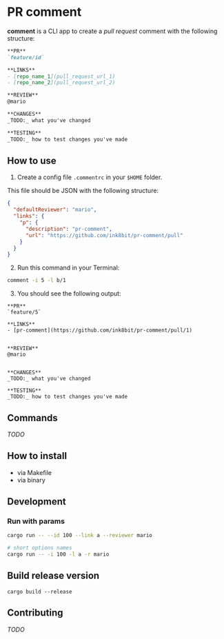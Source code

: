 # PR comment

**comment** is a CLI app to create a *pull request* comment with the following structure:

```md
**PR**
`feature/id`

**LINKS**
- [repo_name_1](pull_request_url_1)
- [repo_name_2](pull_request_url_2)

**REVIEW**
@mario

**CHANGES**
_TODO:_ what you've changed

**TESTING**
_TODO:_ how to test changes you've made
```

## How to use

1. Create a config file `.commentrc` in your `$HOME` folder.

This file should be JSON with the following structure:

```json
{
  "defaultReviewer": "mario",
  "links": {
    "p": {
      "description": "pr-comment",
      "url": "https://github.com/ink8bit/pr-comment/pull"
    }
  }
}
```

2. Run this command in your Terminal:

```sh
comment -i 5 -l b/1
```

3. You should see the following output:

```
**PR**
`feature/5`

**LINKS**
- [pr-comment](https://github.com/ink8bit/pr-comment/pull/1)


**REVIEW**
@mario


**CHANGES**
_TODO:_ what you've changed

**TESTING**
_TODO:_ how to test changes you've made
```

## Commands

*TODO*

## How to install

- via Makefile
- via binary

## Development

### Run with params

```sh
cargo run -- --id 100 --link a --reviewer mario

# short options names
cargo run -- -i 100 -l a -r mario
```

## Build release version

```
cargo build --release
```

## Contributing

*TODO*
